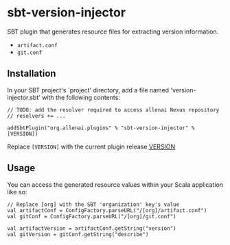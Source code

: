 sbt-version-injector
====================

SBT plugin that generates resource files for extracting version information.

- `artifact.conf`
- `git.conf`

Installation
------------

In your SBT project's `project' directory, add a file named 'version-injector.sbt'
with the following contents:

    // TODO: add the resolver required to access allenai Nexus repository
    // resolvers += ...

    addSbtPlugin("org.allenai.plugins" % "sbt-version-injector" % [VERSION])

Replace `[VERSION]` with the current plugin release [VERSION](https://github.com/allenai/tools/tree/master/sbt-plugins#VERSION)

Usage
-----

You can access the generated resource values within your Scala application like so:

    // Replace [org] with the SBT 'organization' key's value
    val artifactConf = ConfigFactory.parseURL("/[org]/artifact.conf")
	val gitConf = ConfigFactory.parseURL("/[org]/git.conf")

    val artifactVersion = artifactConf.getString("version")
    val gitVersion = gitConf.getString("describe")
